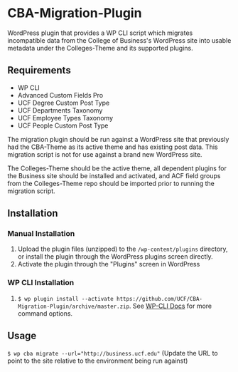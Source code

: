 # CBA-Migration-Plugin

WordPress plugin that provides a WP CLI script which migrates incompatible data from the College of Business's WordPress site into usable metadata under the Colleges-Theme and its supported plugins.


## Requirements
- WP CLI
- Advanced Custom Fields Pro
- UCF Degree Custom Post Type
- UCF Departments Taxonomy
- UCF Employee Types Taxonomy
- UCF People Custom Post Type

The migration plugin should be run against a WordPress site that previously had the CBA-Theme as its active theme and has existing post data.  This migration script is not for use against a brand new WordPress site.

The Colleges-Theme should be the active theme, all dependent plugins for the Business site should be installed and activated, and ACF field groups from the Colleges-Theme repo should be imported prior to running the migration script.


## Installation

### Manual Installation
1. Upload the plugin files (unzipped) to the `/wp-content/plugins` directory, or install the plugin through the WordPress plugins screen directly.
2. Activate the plugin through the "Plugins" screen in WordPress

### WP CLI Installation
1. `$ wp plugin install --activate https://github.com/UCF/CBA-Migration-Plugin/archive/master.zip`.  See [WP-CLI Docs](http://wp-cli.org/commands/plugin/install/) for more command options.


## Usage

`$ wp cba migrate --url="http://business.ucf.edu"` (Update the URL to point to the site relative to the environment being run against)
